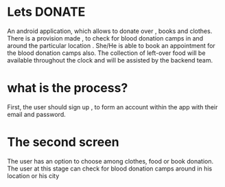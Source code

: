 # Lets DONATE
An android application, which allows to donate over , books and clothes. There is a provision made , to check for blood donation camps in and around the particular location . She/He is able to book an appointment for the blood donation camps also.
The collection of  left-over food will be available throughout the clock and will be  assisted by the backend team.
# what is the process?
First, the user should sign up , to form an account within the app with their email and password.
# The second screen 
The user has an option to choose among clothes, food or book donation.
The user at this stage can check for blood donation camps around in his location or his city
